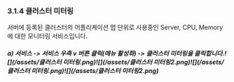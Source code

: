 ### 3.1.4 클러스터 미터링

서버에 등록된 클러스터의 어플리케이션 맵 단위로 사용중인 Server, CPU, Memory에 대한 모니터링 서비스입니다.

##### a\) 서비스 -&gt; 서비스 우측 v 버튼 클릭\(메뉴 활성화\) -&gt; 클러스터 미터링을 클릭합니다.![](/assets/클러스터 미터링.png)![](/assets/클러스터 미터링2.png)![](/assets/클러스터 미터링.png)![](/assets/클러스터 미터링2.png)



